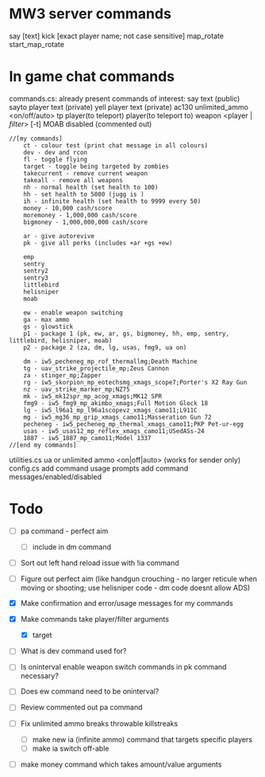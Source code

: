 # MW3 server commands
say [text]
kick [exact player name; not case sensitive]
map_rotate
start_map_rotate

# In game chat commands

commands.cs:
	already present commands of interest:
		say text (public)
		sayto player text (private)
		yell player text (private)
		ac130
		unlimited_ammo <on/off/auto>
		tp player(to teleport) player(to teleport to)
		weapon <player | *filter*> <raw weapon string> [-t]
		MOAB disabled (commented out)

	//[my commands]
		ct - colour test (print chat message in all colours)
		dev - dev and rcon
		fl - toggle flying
		target - toggle being targeted by zombies
		takecurrent - remove current weapon
		takeall - remove all weapons
		nh - normal health (set health to 100)
		hh - set health to 5000 (jugg is )
		ih - infinite health (set health to 9999 every 50)
		money - 10,000 cash/score
		moremoney - 1,000,000 cash/score
		bigmoney - 1,000,000,000 cash/score

		ar - give autorevive
		pk - give all perks (includes +ar +gs +ew)

		emp
		sentry
		sentry2
		sentry3
		littlebird
		helisniper
		moab

		ew - enable weapon switching
		ga - max ammo
		gs - glowstick
		p1 - package 1 (pk, ew, ar, gs, bigmoney, hh, emp, sentry, littlebird, helisniper, moab)
		p2 - package 2 (za, dm, lg, usas, fmg9, ua on)

		dm - iw5_pecheneg_mp_rof_thermallmg;Death Machine
		tg - uav_strike_projectile_mp;Zeus Cannon
		za - stinger_mp;Zapper
		rg - iw5_skorpion_mp_eotechsmg_xmags_scope7;Porter's X2 Ray Gun
		nz - uav_strike_marker_mp;NZ75
		mk - iw5_mk12spr_mp_acog_xmags;MK12 SPR
		fmg9 - iw5_fmg9_mp_akimbo_xmags;Full Motion Glock 18
		lg - iw5_l96a1_mp_l96a1scopevz_xmags_camo11;L911C
		mg - iw5_mg36_mp_grip_xmags_camo11;Masseration Gun 72
		pecheneg - iw5_pecheneg_mp_thermal_xmags_camo11;PKP Pet-ur-egg
		usas - iw5_usas12_mp_reflex_xmags_camo11;USedASs-24
		1887 - iw5_1887_mp_camo11;Model 1337
	//[end my commands]



utilities.cs
	ua or unlimited ammo <on|off|auto> (works for sender only)
config.cs
	add command usage prompts
	add command messages/enabled/disabled



# Todo
- [ ] pa command - perfect aim
	- [ ] include in dm command
- [ ] Sort out left hand reload issue with !ia command
- [ ] Figure out perfect aim (like handgun crouching - no larger reticule when moving or shooting; use helisniper code - dm code doesnt allow ADS)
- [X] Make confirmation and error/usage messages for my commands
- [X] Make commands take player/filter arguments
	- [X] target
- [ ] What is dev command used for?
- [ ] Is oninterval enable weapon switch commands in pk command necessary?
- [ ] Does ew command need to be oninterval?
- [ ] Review commented out pa command
- [ ] Fix unlimited ammo breaks throwable killstreaks
	- [ ] make new ia (infinite ammo) command that targets specific players
	- [ ] make ia switch off-able
- [ ] make money command which takes amount/value arguments


